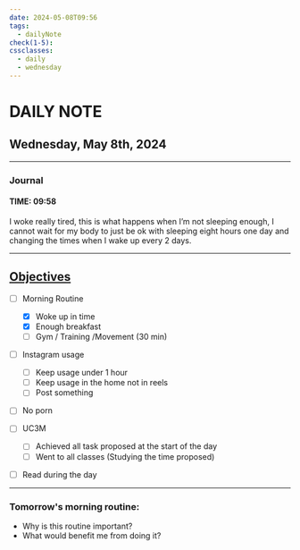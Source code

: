 ```yaml
---
date: 2024-05-08T09:56
tags:
  - dailyNote
check(1-5): 
cssclasses:
  - daily
  - wednesday
---
```


# DAILY NOTE
## Wednesday, May 8th, 2024

***
### Journal
#### TIME: 09:58

I woke really tired, this is what happens when I’m not sleeping enough, I cannot wait for my body to just be ok with sleeping eight hours one day and changing the times when I wake up every 2 days. 
***

## [Objectives](Objectives%20from%20March%2023%20to%20September%2023%20)

- [ ] Morning Routine
	- [x] Woke up in time
	- [x] Enough breakfast
	- [ ] Gym / Training /Movement (30 min)

- [ ]  Instagram usage
	- [ ] Keep usage under 1 hour
	- [ ] Keep usage in the home not in reels
	- [ ] Post something

- [ ] No porn 

- [ ] UC3M
	- [ ] Achieved all task proposed at the start of the day
	- [ ] Went to all classes (Studying the time proposed)

- [ ] Read during the day


---
### Tomorrow's morning routine: 
+ Why is this routine important? 
+ What would benefit me from doing it?